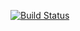 [![Build Status](https://travis-ci.org/Gaarv/streamlit-craft.svg?branch=master)](https://travis-ci.org/Gaarv/streamlit-craft)
